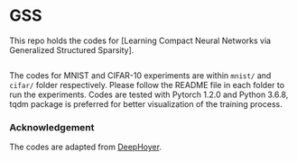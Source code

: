 # GSS
This repo holds the codes for [Learning Compact Neural Networks via Generalized Structured Sparsity]. 

```

```

The codes for MNIST and CIFAR-10  experiments are within `mnist/` and `cifar/` folder respectively. Please follow the README file in each folder to run the experiments. Codes are tested with Pytorch 1.2.0 and Python 3.6.8, tqdm package is preferred for better visualization of the training process.


### Acknowledgement
The codes are adapted from [DeepHoyer](https://github.com/yanghr/DeepHoyer/tree/master).

